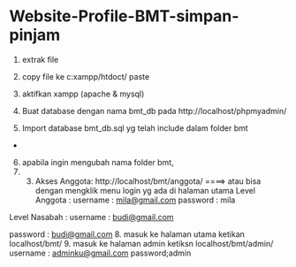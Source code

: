 # Website-Profile-BMT-simpan-pinjam
1. extrak file
2. copy file ke c:xampp/htdoct/ paste
3. aktifkan xampp (apache & mysql)
4. Buat database dengan nama bmt_db pada http://localhost/phpmyadmin/

5. Import database bmt_db.sql yg telah include dalam folder bmt
*
6. apabila ingin mengubah nama folder bmt, 
7. 3. Akses Anggota: http://localhost/bmt/anggota/ ====> atau bisa dengan mengklik menu login yg ada di halaman utama
Level 
Anggota :
username : mila@gmail.com 
password : mila

Level Nasabah :
username : budi@gmail.com

password : budi@gmail.com
8. masuk ke halaman utama ketikan localhost/bmt/
9. masuk ke halaman admin ketiksn localhost/bmt/admin/ username : adminku@gmail.com password;admin

